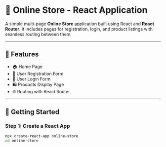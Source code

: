 # 🛒 Online Store - React Application

A simple multi-page **Online Store** application built using React and **React Router**. It includes pages for registration, login, and product listings with seamless routing between them.

---

## 🚀 Features

- 🏠 Home Page
- 📝 User Registration Form
- 🔐 User Login Form
- 🛍️ Products Display Page
- 🌐 Routing with React Router

---

## 🧱 Getting Started

### Step 1: Create a React App

```bash
npx create-react-app online-store
cd online-store
